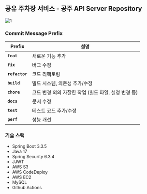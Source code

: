 ## 공유 주차장 서비스 - 공주 API Server Repository
![1](https://github.com/user-attachments/assets/bcc6c3a8-ab32-406b-95c4-624f9dad8932)


### Commit Message Prefix

| **Prefix**      | **설명**                                                   |
|------------------|-----------------------------------------------------------|
| **`feat`**      | 새로운 기능 추가                                           |
| **`fix`**       | 버그 수정                                                 |
| **`refactor`**  | 코드 리팩토링                            |
| **`build`**     | 빌드 시스템, 의존성 추가/수정                              |
| **`chore`**     | 코드 변경 외의 자잘한 작업 (빌드 파일, 설정 변경 등)        | 
| **`docs`**      | 문서 수정                                                 |
| **`test`**      | 테스트 코드 추가/수정                                      | 
| **`perf`**      | 성능 개선                                                 | 

### 기술 스택
- Spring Boot 3.3.5
- Java 17
- Spring Security 6.3.4
- JJWT
- AWS S3
- AWS CodeDeploy
- AWS EC2
- MySQL
- Github Actions
